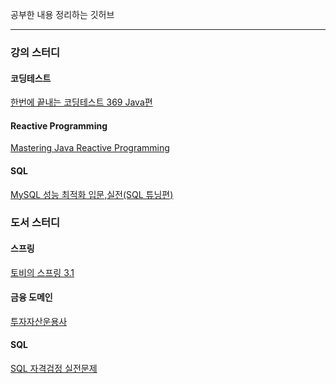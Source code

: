 
공부한 내용 정리하는 깃허브

---------

### 강의 스터디
#### 코딩테스트
[한번에 끝내는 코딩테스트 369 Java편](https://github.com/juyeon-y/Obsidian_Home/blob/main/%EA%B0%95%EC%9D%98%20%EC%8A%A4%ED%84%B0%EB%94%94/%ED%95%9C%EB%B2%88%EC%97%90%20%EB%81%9D%EB%82%B4%EB%8A%94%20%EC%BD%94%EB%94%A9%ED%85%8C%EC%8A%A4%ED%8A%B8%20369%20Java%ED%8E%B8/Index/%ED%95%9C%EB%B2%88%EC%97%90%20%EB%81%9D%EB%82%B4%EB%8A%94%20%EC%BD%94%EB%94%A9%ED%85%8C%EC%8A%A4%ED%8A%B8%20369%20Java%ED%8E%B8.md)
#### Reactive Programming
[Mastering Java Reactive Programming]()
#### SQL
[MySQL 성능 최적화 입문,실전(SQL 튜닝편)](https://github.com/juyeon-y/Obsidian_Home/blob/main/%EA%B0%95%EC%9D%98%20%EC%8A%A4%ED%84%B0%EB%94%94/SQL/MySQL%20%EC%84%B1%EB%8A%A5%20%EC%B5%9C%EC%A0%81%ED%99%94%20%EC%9E%85%EB%AC%B8%2C%EC%8B%A4%EC%A0%84(SQL%20%ED%8A%9C%EB%8B%9D%ED%8E%B8)/Index/MySQL%20%EC%84%B1%EB%8A%A5%20%EC%B5%9C%EC%A0%81%ED%99%94%20%EC%9E%85%EB%AC%B8%2C%EC%8B%A4%EC%A0%84(SQL%20%ED%8A%9C%EB%8B%9D%ED%8E%B8).md)

### 도서 스터디
#### 스프링
[토비의 스프링 3.1]()
#### 금융 도메인
[투자자산운용사]()
#### SQL
[SQL 자격검정 실전문제]()
